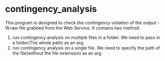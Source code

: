 # contingency_analysis

This program is designed to check the contingency violation of the output -W.raw file grabbed from the Web Service.
It contains two method: 
1. run contingency analysis on multiple files in a folder. We need to pass in a folder(The whole path) as an arg.
2. run contingency analysis on a single file. We need to specify the path of the file(without the file extension) as an arg.
